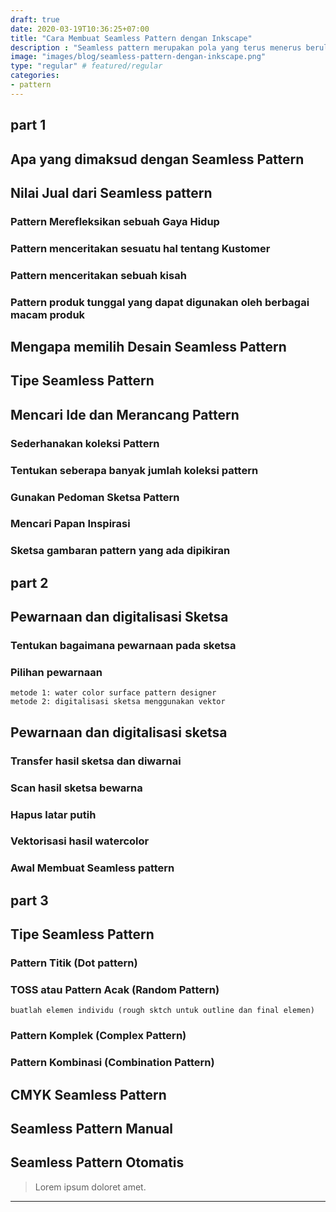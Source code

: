 ```yaml
---
draft: true
date: 2020-03-19T10:36:25+07:00
title: "Cara Membuat Seamless Pattern dengan Inkscape"
description : "Seamless pattern merupakan pola yang terus menerus berulang hingga tidak ada sisa kanvas yang tertutup dengan bentuk pola tersebut. Seamless pattern merupakan pola yang menarik untuk jenis desain full print."
image: "images/blog/seamless-pattern-dengan-inkscape.png"
type: "regular" # featured/regular
categories:
- pattern
---
```



## part 1

## Apa yang dimaksud dengan Seamless Pattern

## Nilai Jual dari Seamless pattern

### Pattern Merefleksikan sebuah Gaya Hidup

### Pattern menceritakan sesuatu hal tentang Kustomer

### Pattern menceritakan sebuah kisah

### Pattern produk tunggal yang dapat digunakan oleh berbagai macam produk

## Mengapa memilih Desain Seamless Pattern

## Tipe Seamless Pattern

## Mencari Ide dan Merancang Pattern

### Sederhanakan koleksi Pattern

### Tentukan seberapa banyak jumlah koleksi pattern

### Gunakan Pedoman Sketsa Pattern

### Mencari Papan Inspirasi

### Sketsa gambaran pattern yang ada dipikiran


## part 2

## Pewarnaan dan digitalisasi Sketsa

### Tentukan bagaimana pewarnaan pada sketsa

### Pilihan pewarnaan

    metode 1: water color surface pattern designer
    metode 2: digitalisasi sketsa menggunakan vektor

## Pewarnaan dan digitalisasi sketsa

### Transfer hasil sketsa dan diwarnai

### Scan hasil sketsa bewarna

### Hapus latar putih

### Vektorisasi hasil watercolor

### Awal Membuat Seamless pattern

## part 3

## Tipe Seamless Pattern

### Pattern Titik (Dot pattern)

### TOSS atau Pattern Acak (Random Pattern)

    buatlah elemen individu (rough sktch untuk outline dan final elemen)

### Pattern Komplek (Complex Pattern)

### Pattern Kombinasi (Combination Pattern)

## CMYK Seamless Pattern

## Seamless Pattern Manual

## Seamless Pattern Otomatis

> Lorem ipsum doloret amet.

***
